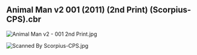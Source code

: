 ## Animal Man v2 001 (2011) (2nd Print) (Scorpius-CPS).cbr

![Animal Man v2 - 001 2nd Print.jpg](https://wx1.sinaimg.cn/large/6a9fdecagy1fq32e9mvyjj20zk1iw1kx.jpg)

![Scanned By Scorpius-CPS.jpg](https://wx1.sinaimg.cn/large/6a9fdecagy1fq32edxt5sj20zk0mb47w.jpg)